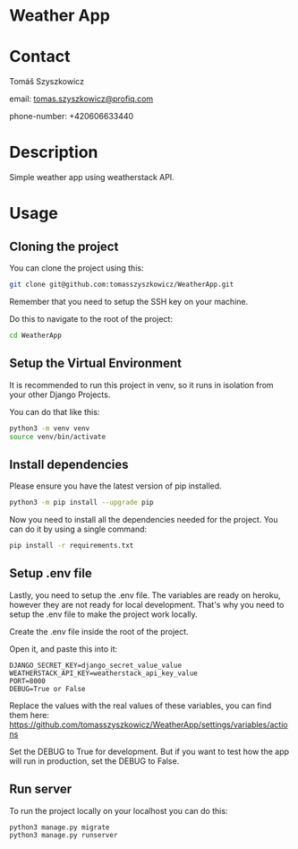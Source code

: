 # Weather App


# Contact

Tomáš Szyszkowicz

email: tomas.szyszkowicz@profiq.com

phone-number: +420606633440

# Description

Simple weather app using weatherstack API.

# Usage

## Cloning the project

You can clone the project using this:

```bash
git clone git@github.com:tomasszyszkowicz/WeatherApp.git
```

Remember that you need to setup the SSH key on your machine.

Do this to navigate to the root of the project:

```bash
cd WeatherApp
```

## Setup the Virtual Environment

It is recommended to run this project in venv, so it runs in isolation from your other Django Projects.

You can do that like this:

```bash
python3 -m venv venv
source venv/bin/activate
```

## Install dependencies

Please ensure you have the latest version of pip installed.
```bash
python3 -m pip install --upgrade pip
```

Now you need to install all the dependencies needed for the project.
You can do it by using a single command:
```bash
pip install -r requirements.txt
```

## Setup .env file

Lastly, you need to setup the .env file. The variables are ready on heroku, however they are not ready for local development. That's why you need to setup the .env file to make the project work locally.

Create the .env file inside the root of the project.

Open it, and paste this into it:

```plaintext
DJANGO_SECRET_KEY=django_secret_value_value
WEATHERSTACK_API_KEY=weatherstack_api_key_value
PORT=8000
DEBUG=True or False
```

Replace the values with the real values of these variables, you can find them here: https://github.com/tomasszyszkowicz/WeatherApp/settings/variables/actions

Set the DEBUG to True for development. But if you want to test how the app will run in production, set the DEBUG to False.

## Run server

To run the project locally on your localhost you can do this:

```bash
python3 manage.py migrate
python3 manage.py runserver
```




